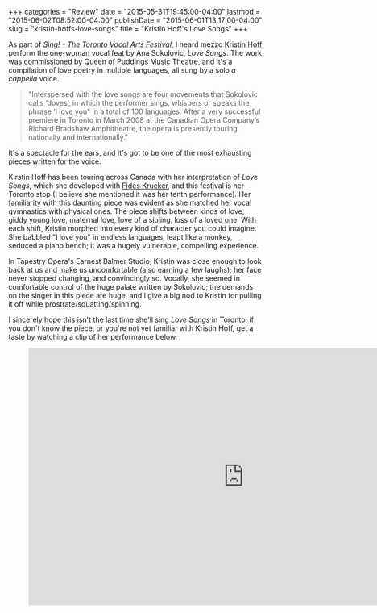 +++
categories = "Review"
date = "2015-05-31T19:45:00-04:00"
lastmod = "2015-06-02T08:52:00-04:00"
publishDate = "2015-06-01T13:17:00-04:00"
slug = "kristin-hoffs-love-songs"
title = "Kristin Hoff&#039;s Love Songs"
+++

As part of [*Sing! - The Toronto Vocal Arts Festival*](http://www.singtoronto.com/), I heard mezzo [Kristin Hoff](/scene/people/kristin-hoff/) perform the one-woman vocal feat by Ana Sokolovic, *Love Songs*. The work was commissioned by [Queen of Puddings Music Theatre](http://www.queenofpuddingsmusictheatre.com/love-songs.htm), and it's a compilation of love poetry in multiple languages, all sung by a solo *a cappella* voice.

> "Interspersed with the love songs are four movements that Sokolovic calls ‘doves’, in which the performer sings, whispers or speaks the phrase ‘I love you" in a total of 100 languages. After a very successful premiere in Toronto in March 2008 at the Canadian Opera Company’s Richard Bradshaw Amphitheatre, the opera is presently touring nationally and internationally."

It's a spectacle for the ears, and it's got to be one of the most exhausting pieces written for the voice. 

Kirstin Hoff has been touring across Canada with her interpretation of *Love Songs*, which she developed with [Fides Krucker](http://www.fideskrucker.com/), and this festival is her Toronto stop (I believe she mentioned it was her tenth performance). Her familiarity with this daunting piece was evident as she matched her vocal gymnastics with physical ones. The piece shifts between kinds of love; giddy young love, maternal love, love of a sibling, loss of a loved one. With each shift, Kristin morphed into every kind of character you could imagine. She babbled "I love you" in endless languages, leapt like a monkey, seduced a piano bench; it was a hugely vulnerable, compelling experience. 

In Tapestry Opera's Earnest Balmer Studio, Kristin was close enough to look back at us and make us uncomfortable (also earning a few laughs); her face never stopped changing, and convincingly so. Vocally, she seemed in comfortable control of the huge palate written by Sokolovic; the demands on the singer in this piece are huge, and I give a big nod to Kristin for pulling it off while prostrate/squatting/spinning.

I sincerely hope this isn't the last time she'll sing *Love Songs* in Toronto; if you don't know the piece, or you're not yet familiar with Kristin Hoff, get a taste by watching a clip of her performance below.

<figure data-type="video">
<iframe width="854" height="510" src="https://www.youtube.com/embed/WHyJguSCBE8" frameborder="0" allowfullscreen></iframe>
</figure>
